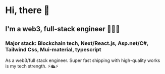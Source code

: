 <!---
- 👋 Hi, I’m @Abdowork2024
- 👀 I’m interested in ...
- 🌱 I’m currently learning ...
- 💞️ I’m looking to collaborate on ...
- 📫 How to reach me ...
- 😄 Pronouns: ...
-  Fun fact: ...
--->

<h1>Hi, there  👋</h1> 
<h2>I'm a web3, full-stack engineer 💫🧙💫 </h2>
<h3>Major stack: Blockchain tech, Next/React.js, Asp.net/C#, Tailwind Css, Mui-material, typescript</h3>

As a web3/full stack engineer. Super fast shipping with high-quality works is my tech strength. ⚡️🛳️⚡️ <br/>



<!---
Abdowork2024/Abdowork2024 is a ✨ special ✨ repository because its `README.md` (this file) appears on your GitHub profile.
You can click the Preview link to take a look at your changes.
--->
